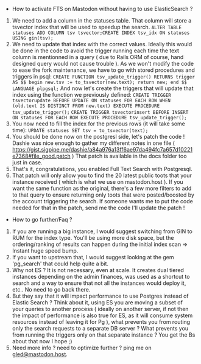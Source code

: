 * How to activate FTS on Mastodon without having to use ElasticSearch ?
1. We need to add a column in the statuses table. That column will store a tsvector index
that will be used to speedup the search.
`ALTER TABLE statuses ADD COLUMN tsv tsvector;CREATE INDEX tsv_idx ON statuses USING gin(tsv);`
2. We need to update that index with the correct values. Ideally this would be done in the code to avoid the trigger running each time the 
text column is mentionned in a query ( due to Rails ORM of course, hand designed query would not cause trouble ). As we won't modify the code
to ease the fork maintenance, we have to go with stored procedures and triggers in psql:
`CREATE FUNCTION tsv_update_trigger() RETURNS trigger AS $$ begin new.tsv := to_tsvector(new.text); return new; end $$ LANGUAGE plpgsql;`
And now let's create the triggers that will update that index using the function we previously defined:
`CREATE TRIGGER tsvectorupdate BEFORE UPDATE ON statuses FOR EACH ROW WHEN (old.text IS DISTINCT FROM new.text) EXECUTE PROCEDURE tsv_update_trigger();`
`CREATE TRIGGER tsvectorinsert BEFORE INSERT ON statuses FOR EACH ROW EXECUTE PROCEDURE tsv_update_trigger();`
3. You now need to fill the index for the previous rows (it will take some time):
`UPDATE statuses SET tsv = to_tsvector(text);`
4. You should be done now on the postgresl side, let's patch the code !
Dashie was nice enough to gather my different notes in one file ( https://gist.sigpipe.me/dashie/a84a976a13ff6ae97da494fc7a657d10221e7368#file_good.patch )
That patch is available in the docs folder too just in case.
5. That's it, congratulations, you enabled Full Text Search with Postgresql.
6. That patch will only allow you to find the 20 latest public toots that your instance received ( which is what we use on mastodon.host ). If you want the same function as the original, there's a few more filters to add to that query to ensure returning only toots that were posted/boosted by the account triggering the search. If someone wants me to put the code needed for that in the patch, send me the code I'll update the patch !

* How to go further/Faq ?
1. If you are running a big instance, I would suggest switching from GIN to RUM for the index type. You'll be using more disk space, but the ordering/ranking 
of results can happen during the initial index scan => Instant huge speed bump.
2. If you want to upstream that, I would suggest looking at the gem 'pg_search' that could help quite a bit.
3. Why not ES ? It is not necessary, even at scale. It creates dual tiered instances depending on the admin finances, was used as a shortcut to search and a way to ensure that not all the instances would deploy it, etc.. No need to go back there.
4. But they say that it will impact performance to use Postgres instead of Elastic Search ? Think about it, using ES you are moving a subset of your queries to another process ( ideally on another server, if not then the impact of performance is also true for ES, as it will consume system resources instead of leaving it for Pg ), what prevents you from routing only the search requests to a separate DB server ?
What prevents you from running the triggers only on that separate instance ? You get the Bs about that now I hope ;)
5. Need more info ? need to optimize further ? ping me on gled@mastodon.host.
